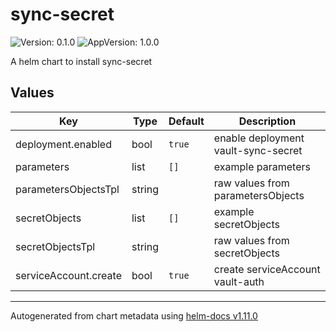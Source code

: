 # sync-secret

![Version: 0.1.0](https://img.shields.io/badge/Version-0.1.0-informational?style=flat-square) ![AppVersion: 1.0.0](https://img.shields.io/badge/AppVersion-1.0.0-informational?style=flat-square)

A helm chart to install sync-secret

## Values

| Key | Type | Default | Description |
|-----|------|---------|-------------|
| deployment.enabled | bool | `true` | enable deployment vault-sync-secret |
| parameters | list | `[]` | example parameters |
| parametersObjectsTpl | string |  | raw values from parametersObjects |
| secretObjects | list | `[]` | example secretObjects |
| secretObjectsTpl | string |  | raw values from secretObjects |
| serviceAccount.create | bool | `true` | create serviceAccount vault-auth |

----------------------------------------------
Autogenerated from chart metadata using [helm-docs v1.11.0](https://github.com/norwoodj/helm-docs/releases/v1.11.0)

